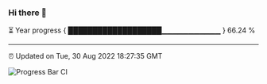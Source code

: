 ### Hi there 👋

⏳ Year progress { ███████████████████▁▁▁▁▁▁▁▁▁▁▁ } 66.24 %

---

⏰ Updated on Tue, 30 Aug 2022 18:27:35 GMT

![Progress Bar CI](https://github.com/ZhaoGui/ZhaoGui/workflows/Progress%20Bar%20CI/badge.svg)
